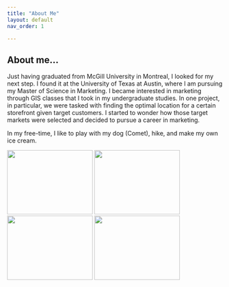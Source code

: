```yaml
---
title: "About Me"
layout: default
nav_order: 1

---
```

## About me...

Just having graduated from McGill University in Montreal, I looked for my next step. I found it at the University of Texas at Austin, where I am pursuing my Master of Science in Marketing. I became interested in marketing through GIS classes that I took in my undergraduate studies. In one project, in particular, we were tasked with finding the optimal location for a certain storefront given  target customers. I started to wonder how those target markets were selected and decided to pursue a career in marketing. 

In my free-time, I like to play with my dog (Comet), hike, and make my own ice cream. 

<img src= "https://user-images.githubusercontent.com/76073032/104860866-ddb6b280-58f2-11eb-8407-0a1f09913cb2.png" width="200" height="150" />
<img src="https://user-images.githubusercontent.com/76073032/102831904-89cbb300-43b2-11eb-8fc5-bb9dc2e44635.png" width="200" height="150" />
<img src="https://user-images.githubusercontent.com/76073032/102831727-1aee5a00-43b2-11eb-800a-b1d51a17c7cd.png" width="200" height="150" />
<img src="https://user-images.githubusercontent.com/76073032/102831752-28a3df80-43b2-11eb-9a14-0083cf4067ec.png" width="200" height="150" />

